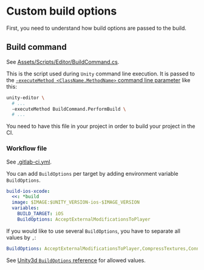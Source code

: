 # Custom build options

First, you need to understand how build options are passed to the build.

## Build command

See [Assets/Scripts/Editor/BuildCommand.cs](https://gitlab.com/gableroux/unity3d-gitlab-ci-example/-/blob/master/Assets/Scripts/Editor/BuildCommand.cs).

This is the script used during `Unity` command line execution. It is passed to the [`-executeMethod <ClassName.MethodName>` command line parameter](https://docs.unity3d.com/Manual/CommandLineArguments.html) like this:

```bash
unity-editor \
  # ...
  -executeMethod BuildCommand.PerformBuild \
  # ...
```

You need to have this file in your project in order to build your project in the CI.

### Workflow file

See [.gitlab-ci.yml](https://gitlab.com/gableroux/unity3d-gitlab-ci-example/-/blob/master/.gitlab-ci.yml).

You can add `BuildOptions` per target by adding environment variable `BuildOptions`.

```yaml
build-ios-xcode:
  <<: *build
  image: $IMAGE:$UNITY_VERSION-ios-$IMAGE_VERSION
  variables:
    BUILD_TARGET: iOS
    BuildOptions: AcceptExternalModificationsToPlayer
```

If you would like to use several `BuildOptions`, you have to separate all values by `,`:

```yaml
BuildOptions: AcceptExternalModificationsToPlayer,CompressTextures,ConnectToHost
```

See [Unity3d `BuildOptions` reference](https://docs.unity3d.com/ScriptReference/BuildOptions.html) for allowed values.
